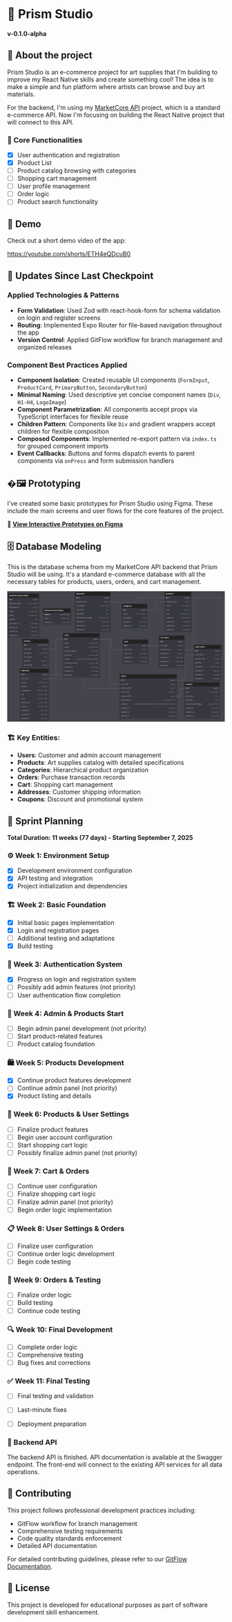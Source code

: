 # 🎨 Prism Studio

#### v-0.1.0-alpha

## 📱 About the project

Prism Studio is an e-commerce project for art supplies that I'm building to improve my React Native skills and create something cool! The idea is to make a simple and fun platform where artists can browse and buy art materials.

For the backend, I'm using my [MarketCore API](https://github.com/vinifen/marketcore-api) project, which is a standard e-commerce API. Now I'm focusing on building the React Native project that will connect to this API.

### 🔧 Core Functionalities

- [x] User authentication and registration
- [x] Product List
- [ ] Product catalog browsing with categories
- [ ] Shopping cart management
- [ ] User profile management
- [ ] Order logic
- [ ] Product search functionality

## 🎥 Demo

Check out a short demo video of the app:

https://youtube.com/shorts/ETH4eQDcuB0


## 📝 Updates Since Last Checkpoint

### Applied Technologies & Patterns

- **Form Validation**: Used Zod with react-hook-form for schema validation on login and register screens
- **Routing**: Implemented Expo Router for file-based navigation throughout the app
- **Version Control**: Applied GitFlow workflow for branch management and organized releases

### Component Best Practices Applied

- **Component Isolation**: Created reusable UI components (`FormInput`, `ProductCard`, `PrimaryButton`, `SecondaryButton`)
- **Minimal Naming**: Used descriptive yet concise component names (`Div`, `H1-H4`, `LogoImage`)
- **Component Parametrization**: All components accept props via TypeScript interfaces for flexible reuse
- **Children Pattern**: Components like `Div` and gradient wrappers accept children for flexible composition
- **Composed Components**: Implemented re-export pattern via `index.ts` for grouped component imports
- **Event Callbacks**: Buttons and forms dispatch events to parent components via `onPress` and form submission handlers

## �🖼️ Prototyping

I've created some basic prototypes for Prism Studio using Figma. These include the main screens and user flows for the core features of the project.

**🎨 [View Interactive Prototypes on Figma](https://www.figma.com/design/cYCcxlyUv4ehb6Ceu7HizX/Prism-Studio?node-id=0-1&t=a3W722V6ZGykatyB-1)**

## 🗄️ Database Modeling

This is the database schema from my MarketCore API backend that Prism Studio will be using. It's a standard e-commerce database with all the necessary tables for products, users, orders, and cart management.

![View Database Schema](https://github.com/vinifen/prism-studio/blob/main/api/docs/database/marketcore-api-dbdiagram-io.png)

### 🏗️ Key Entities:
- **Users**: Customer and admin account management
- **Products**: Art supplies catalog with detailed specifications
- **Categories**: Hierarchical product organization
- **Orders**: Purchase transaction records
- **Cart**: Shopping cart management
- **Addresses**: Customer shipping information
- **Coupons**: Discount and promotional system

## 📅 Sprint Planning

**Total Duration: 11 weeks (77 days) - Starting September 7, 2025**

### ⚙️ Week 1: Environment Setup
- [x] Development environment configuration
- [x] API testing and integration
- [x] Project initialization and dependencies

### 🏗️ Week 2: Basic Foundation
- [x] Initial basic pages implementation
- [x] Login and registration pages
- [ ] Additional testing and adaptations
- [x] Build testing

### 🔐 Week 3: Authentication System
- [x] Progress on login and registration system
- [ ] Possibly add admin features (not priority)
- [ ] User authentication flow completion

### 👤 Week 4: Admin & Products Start
- [ ] Begin admin panel development (not priority)
- [ ] Start product-related features
- [ ] Product catalog foundation

### 🛍️ Week 5: Products Development
- [x] Continue product features development
- [ ] Continue admin panel (not priority)
- [x] Product listing and details

### 🔧 Week 6: Products & User Settings
- [ ] Finalize product features
- [ ] Begin user account configuration
- [ ] Start shopping cart logic
- [ ] Possibly finalize admin panel (not priority)

### 🛒 Week 7: Cart & Orders
- [ ] Continue user configuration
- [ ] Finalize shopping cart logic
- [ ] Finalize admin panel (not priority)
- [ ] Begin order logic implementation

### 📋 Week 8: User Settings & Orders
- [ ] Finalize user configuration
- [ ] Continue order logic development
- [ ] Begin code testing

### 🧪 Week 9: Orders & Testing
- [ ] Finalize order logic
- [ ] Build testing
- [ ] Continue code testing

### 🔍 Week 10: Final Development
- [ ] Complete order logic
- [ ] Comprehensive testing
- [ ] Bug fixes and corrections

### ✅ Week 11: Final Testing
- [ ] Final testing and validation
- [ ] Last-minute fixes
- [ ] Deployment preparation


### 🚀 Backend API
The backend API is finished. API documentation is available at the Swagger endpoint. The front-end will connect to the existing API services for all data operations.

## 🤝 Contributing

This project follows professional development practices including:
- GitFlow workflow for branch management
- Comprehensive testing requirements
- Code quality standards enforcement
- Detailed API documentation

For detailed contributing guidelines, please refer to our [GitFlow Documentation](https://github.com/vinifen/gitflow-documentation).

## 📄 License

This project is developed for educational purposes as part of software development skill enhancement.

